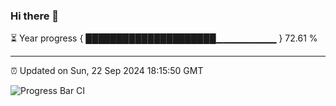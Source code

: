 ### Hi there 👋

⏳ Year progress { █████████████████████▁▁▁▁▁▁▁▁▁ } 72.61 %

---

⏰ Updated on Sun, 22 Sep 2024 18:15:50 GMT

![Progress Bar CI](https://github.com/liununu/liununu/workflows/Progress%20Bar%20CI/badge.svg)
